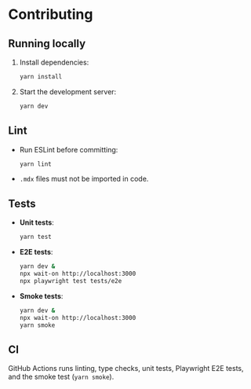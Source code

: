 # Contributing

## Running locally
1. Install dependencies:
   ```bash
   yarn install
   ```
2. Start the development server:
   ```bash
   yarn dev
   ```

## Lint
- Run ESLint before committing:
  ```bash
  yarn lint
  ```
- `.mdx` files must not be imported in code.

## Tests
- **Unit tests**:
  ```bash
  yarn test
  ```
- **E2E tests**:
  ```bash
  yarn dev &
  npx wait-on http://localhost:3000
  npx playwright test tests/e2e
  ```
- **Smoke tests**:
  ```bash
  yarn dev &
  npx wait-on http://localhost:3000
  yarn smoke
  ```

## CI
GitHub Actions runs linting, type checks, unit tests, Playwright E2E tests, and the smoke test (`yarn smoke`).

